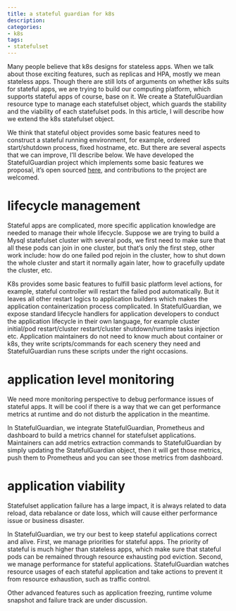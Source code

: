 ```yaml
---
title: a stateful guardian for k8s
description: 
categories:
- k8s
tags:
- statefulset
---
```


Many people believe that k8s designs for stateless apps. When we talk about those exciting features, such as replicas and HPA, mostly we mean stateless apps. Though there are still lots of arguments on whether k8s suits for stateful apps, we are trying to build our computing platform, which supports stateful apps of course, base on it. We create a StatefulGuardian resource type to manage each statefulset object, which guards the stability and the viability of each statefulset pods. In this article, I will describe how we extend the k8s statefulset object. 

We think that stateful object provides some basic features need to construct a stateful running environment, for example, ordered start/shutdown process, fixed hostname, etc. But there are several aspects that we can improve, I’ll describe below. We have developed the StatefulGuardian project which implements some basic features we proposal, it’s open sourced [here](), and contributions to the project are welcomed.

# lifecycle management
Stateful apps are complicated, more specific application knowledge are needed to manage their whole lifecycle. Suppose we are trying to build a Mysql statefulset cluster with several pods, we first need to make sure that all these pods can join in one cluster, but that’s only the first step, other work include: how do one failed pod rejoin in the cluster, how to shut down the whole cluster and start it normally again later, how to gracefully update the cluster, etc. 

K8s provides some basic features to fulfill basic platform level actions, for example, stateful controller will restart the failed pod automatically. But it leaves all other restart logics to application builders which makes the application containerization process complicated. In StatefulGuardian, we expose standard lifecycle handlers for application developers to conduct the application lifecycle in their own language, for example cluster initial/pod restart/cluster restart/cluster shutdown/runtime tasks injection etc. Application maintainers do not need to know much about container or k8s, they write scripts/commands for each scenery they need and StatefulGuardian runs these scripts under the right occasions.

# application level monitoring
We need more monitoring perspective to debug performance issues of stateful apps. It will be cool if there is a way that we can get performance metrics at runtime and do not disturb the application in the meantime. 

In StatefulGuardian, we integrate StatefulGuardian, Prometheus and dashboard to build a metrics channel for statefulset applications. Maintainers can add metrics extraction commands to StatefulGuardian by simply updating the StatefulGuardian object, then it will get those metrics, push them to Prometheus and you can see those metrics from dashboard.

# application viability
Statefulset application failure has a large impact, it is always related to data reload, data rebalance or date loss, which will cause either performance issue or business disaster. 

In StatefulGuardian, we try our best to keep stateful applications correct and alive. First, we manage priorities for stateful apps. The priority of stateful is much higher than stateless apps, which make sure that stateful pods can be remained through resource exhausting pod eviction. Second, we manage performance for stateful applications. StatefulGuardian watches resource usages of each stateful application and take actions to prevent it from resource exhaustion, such as traffic control. 

Other advanced features such as application freezing, runtime volume snapshot and failure track are under discussion.


